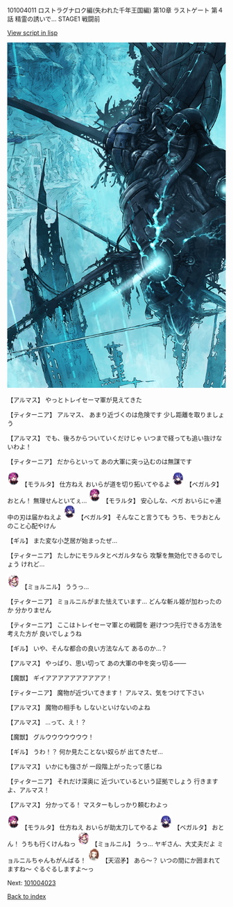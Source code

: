101004011 ロストラグナロク編(失われた千年王国編) 第10章 ラストゲート 第４話 精霊の誘いで… STAGE1 戦闘前

[View script in lisp](../scripts/101004011.txt)

![underground_world_3.png](../images/backgrounds/underground_world_3.png)

【アルマス】
やっとトレイセーマ軍が見えてきた

【ティターニア】
アルマス、
あまり近づくのは危険です
少し距離を取りましょう

【アルマス】
でも、後ろからついていくだけじゃ
いつまで経っても追い抜けないわよ！

【ティターニア】
だからといって
あの大軍に突っ込むのは無謀です

<img src="../images/units/3104011.png" alt="3104011.png" height="34"/>
【モラルタ】
仕方ねえ
おいらが道を切り拓いてやるよ

<img src="../images/units/3104111.png" alt="3104111.png" height="34"/>
【ベガルタ】
おとん！
無理せんといてぇ…

<img src="../images/units/3104011.png" alt="3104011.png" height="34"/>
【モラルタ】
安心しな、ベガ
おいらにゃ連中の刃は届かねえよ

<img src="../images/units/3104111.png" alt="3104111.png" height="34"/>
【ベガルタ】
そんなこと言うても
うち、モラおとんのこと心配やけん

【ギル】
また変な小芝居が始まったぜ…

【ティターニア】
たしかにモラルタとベガルタなら
攻撃を無効化できるのでしょう
けれど…

<img src="../images/units/3200111.png" alt="3200111.png" height="34"/>
【ミョルニル】
ううっ…

【ティターニア】
ミョルニルがまた怯えています…
どんな斬ル姫が加わったのか
分かりません

【ティターニア】
ここはトレイセーマ軍との戦闘を
避けつつ先行できる方法を考えた方が
良いでしょうね

【ギル】
いや、そんな都合の良い方法なんて
あるのか…？

【アルマス】
やっぱり、思い切って
あの大軍の中を突っ切る――

【魔獣】
ギイアアアアアアアアアア！

【ティターニア】
魔物が近づいてきます！
アルマス、気をつけて下さい

【アルマス】
魔物の相手も
しないといけないのよね

【アルマス】
…って、え！？

【魔獣】
グルウウウウウウウ！

【ギル】
うわ！？
何か見たことない奴らが
出てきたぜ…

【アルマス】
いかにも強さが
一段階上がったって感じね

【ティターニア】
それだけ深奥に
近づいているという証拠でしょう
行きますよ、アルマス！

【アルマス】
分かってる！
マスターもしっかり頼むわよっ

<img src="../images/units/3104011.png" alt="3104011.png" height="34"/>
【モラルタ】
仕方ねえ
おいらが助太刀してやるよ

<img src="../images/units/3104111.png" alt="3104111.png" height="34"/>
【ベガルタ】
おとん！
うちも行くけんねっ

<img src="../images/units/3200111.png" alt="3200111.png" height="34"/>
【ミョルニル】
うっ…
ヤギさん、大丈夫だよ
ミョルニルちゃんもがんばる！

<img src="../images/units/3300411.png" alt="3300411.png" height="34"/>
【天沼矛】
あら～？
いつの間にか囲まれてますね～
ぐるぐるしますよ～っ

Next: [101004023](101004023.md)

[Back to index](index.md)

